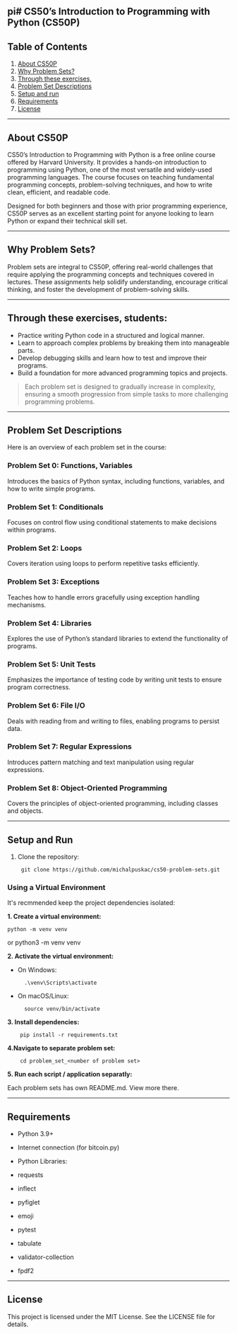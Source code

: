 pi# CS50’s Introduction to Programming with Python (CS50P)
---
## Table of Contents
1. [About CS50P](#about-cs50p)
2. [Why Problem Sets?](#why-problem-sets?)
3. [Through these exercises,](#throught-these-excercises)
4. [Problem Set Descriptions](#problem-set-description)
5. [Setup and run](#setup-and-run)
6. [Requirements](#requirements)
7. [License](#license)

---

## About CS50P

CS50’s Introduction to Programming with Python is a free online course offered by Harvard University. It provides a hands-on introduction to programming using Python, one of the most versatile and widely-used programming languages. The course focuses on teaching fundamental programming concepts, problem-solving techniques, and how to write clean, efficient, and readable code.

Designed for both beginners and those with prior programming experience, CS50P serves as an excellent starting point for anyone looking to learn Python or expand their technical skill set.

---

## Why Problem Sets?

Problem sets are integral to CS50P, offering real-world challenges that require applying the programming concepts and techniques covered in lectures. These assignments help solidify understanding, encourage critical thinking, and foster the development of problem-solving skills.

---

## Through these exercises, students:
 - Practice writing Python code in a structured and logical manner.
 - Learn to approach complex problems by breaking them into manageable parts.
 - Develop debugging skills and learn how to test and improve their programs.
 - Build a foundation for more advanced programming topics and projects.

>Each problem set is designed to gradually increase in complexity, ensuring a smooth progression from simple tasks to more challenging programming problems.

---

## Problem Set Descriptions

Here is an overview of each problem set in the course:

### Problem Set 0: Functions, Variables

Introduces the basics of Python syntax, including functions, variables, and how to write simple programs.

### Problem Set 1: Conditionals

Focuses on control flow using conditional statements to make decisions within programs.

### Problem Set 2: Loops

Covers iteration using loops to perform repetitive tasks efficiently.

### Problem Set 3: Exceptions

Teaches how to handle errors gracefully using exception handling mechanisms.

### Problem Set 4: Libraries

Explores the use of Python’s standard libraries to extend the functionality of programs.

### Problem Set 5: Unit Tests

Emphasizes the importance of testing code by writing unit tests to ensure program correctness.

### Problem Set 6: File I/O

Deals with reading from and writing to files, enabling programs to persist data.

### Problem Set 7: Regular Expressions

Introduces pattern matching and text manipulation using regular expressions.

### Problem Set 8: Object-Oriented Programming

Covers the principles of object-oriented programming, including classes and objects.

---

## Setup and Run

1. Clone the repository:

        git clone https://github.com/michalpuskac/cs50-problem-sets.git

### Using a Virtual Environment
It's recmmended keep the project dependencies isolated:

**1. Create a virtual environment:**

	python -m venv venv
or
	python3 -m venv venv

**2. Activate the virtual environment:**

- On Windows:

        .\venv\Scripts\activate

- On macOS/Linux:

        source venv/bin/activate

**3. Install dependencies:**

	    pip install -r requirements.txt

**4.Navigate to separate problem set:**

        cd problem_set_<number of problem set>


**5. Run each script / application separatly:**

Each problem sets has own README.md. View more there.

---

## Requirements

 - Python 3.9+
 - Internet connection (for bitcoin.py)

 - Python Libraries:

 - requests
 - inflect
 - pyfiglet
 - emoji
 - pytest
 - tabulate
 - validator-collection
 - fpdf2

---

 ## License

This project is licensed under the MIT License. See the LICENSE file for details.